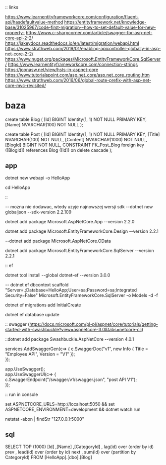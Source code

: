 :: links

https://www.learnentityframeworkcore.com/configuration/fluent-api/hasdefaultvalue-method
https://entityframework.net/knowledge-base/31025967/code-first-migration--how-to-set-default-value-for-new-property-
https://www.c-sharpcorner.com/article/swagger-for-asp-net-core-api-2-2/
https://jakeydocs.readthedocs.io/en/latest/migration/webapi.html
https://www.strathweb.com/2019/01/enabling-apicontroller-globally-in-asp-net-core-2-2/
https://www.nuget.org/packages/Microsoft.EntityFrameworkCore.SqlServer/
https://www.learnentityframeworkcore.com/connection-strings
https://joonasw.net/view/hsts-in-aspnet-core
https://www.tutorialspoint.com/asp.net_core/asp.net_core_routing.htm
https://www.strathweb.com/2016/06/global-route-prefix-with-asp-net-core-mvc-revisited/

# baza

create table Blog (
	[Id] BIGINT Identity(1, 1) NOT NULL PRIMARY KEY,
	[Name] NVARCHAR(100) NOT NULL
);

create table Post (
	[Id] BIGINT Identity(1, 1) NOT NULL PRIMARY KEY,
	[Title] NVARCHAR(100) NOT NULL,
	[Content] NVARCHAR(1000) NOT NULL,
	[BlogId] BIGINT NOT NULL,
	CONSTRAINT FK_Post_Blog foreign key ([BlogId]) references Blog ([Id]) on delete cascade
);

## app

dotnet new webapi -o HelloApp

cd HelloApp

::


-- mozna nie dodawac, wtedy uzyje najnowszej wersji sdk
--dotnet new globaljson --sdk-version 2.2.109

dotnet add package Microsoft.AspNetCore.App --version 2.2.0

dotnet add package Microsoft.EntityFrameworkCore.Design --version 2.2.1

--dotnet add package Microsoft.AspNetCore.OData

dotnet add package Microsoft.EntityFrameworkCore.SqlServer --version 2.2.1

:: ef

dotnet tool install --global dotnet-ef --version 3.0.0

-- dotnet ef dbcontext scaffold "Server=.;Database=HelloApp;User=sa;Password=sa;Integrated Security=False" Microsoft.EntityFrameworkCore.SqlServer -o Models -d -f

dotnet ef migrations add InitialCreate

dotnet ef database update

:: swagger (https://docs.microsoft.com/pl-pl/aspnet/core/tutorials/getting-started-with-swashbuckle?view=aspnetcore-3.0&tabs=netcore-cli)

::dotnet add package Swashbuckle.AspNetCore --version 4.0.1

services.AddSwaggerGen(c=> { c.SwaggerDoc("v1", new Info { Title = "Employee API", Version = "V1" });  
            });   

app.UseSwagger();  
            app.UseSwaggerUI(c=> {  
                c.SwaggerEndpoint("/swagger/v1/swagger.json", "post API V1");  
                });  


:: run in console

set ASPNETCORE_URLS=http://localhost:5050 && set ASPNETCORE_ENVIRONMENT=development && dotnet watch run

netstat -abon | findStr "127.0.0.1:5000"

## sql

SELECT TOP (1000) [Id]
      ,[Name]
      ,[CategoryId]
	  , lag(id) over (order by id) prev
	  , lead(id) over (order by id) next
	  , sum(Id) over (partition by CategoryId)
  FROM [HelloApp].[dbo].[Blog]